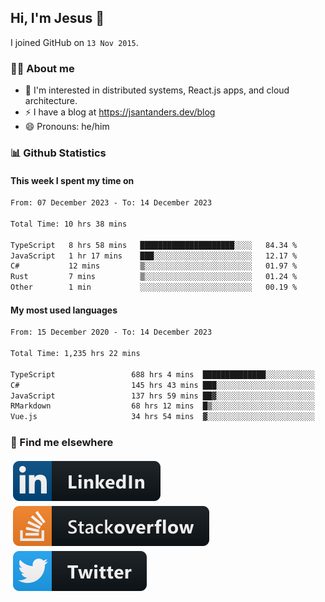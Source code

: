 ## Hi, I'm Jesus 👋

I joined GitHub on `13 Nov 2015`.

<!-- Talking about you -->

### 👨‍💻 About me

- 👦 I'm interested in distributed systems, React.js apps, and cloud architecture.
- ⚡️ I have a blog at <https://jsantanders.dev/blog>
- 😄 Pronouns: he/him

### 📊 Github Statistics

#### This week I spent my time on

<!--START_SECTION:weekly-->

```txt
From: 07 December 2023 - To: 14 December 2023

Total Time: 10 hrs 38 mins

TypeScript   8 hrs 58 mins   █████████████████████░░░░   84.34 %
JavaScript   1 hr 17 mins    ███░░░░░░░░░░░░░░░░░░░░░░   12.17 %
C#           12 mins         ▒░░░░░░░░░░░░░░░░░░░░░░░░   01.97 %
Rust         7 mins          ▒░░░░░░░░░░░░░░░░░░░░░░░░   01.24 %
Other        1 min           ░░░░░░░░░░░░░░░░░░░░░░░░░   00.19 %
```

<!--END_SECTION:weekly-->

#### My most used languages

<!--START_SECTION:alltime-->

```txt
From: 15 December 2020 - To: 14 December 2023

Total Time: 1,235 hrs 22 mins

TypeScript                 688 hrs 4 mins  ██████████████░░░░░░░░░░░   55.70 %
C#                         145 hrs 43 mins ███░░░░░░░░░░░░░░░░░░░░░░   11.80 %
JavaScript                 137 hrs 59 mins ██▓░░░░░░░░░░░░░░░░░░░░░░   11.17 %
RMarkdown                  68 hrs 12 mins  █▒░░░░░░░░░░░░░░░░░░░░░░░   05.52 %
Vue.js                     34 hrs 54 mins  ▓░░░░░░░░░░░░░░░░░░░░░░░░   02.83 %
```

<!--END_SECTION:alltime-->

### 📢 Find me elsewhere

<p>
  <a target="_blank" href="https://linkedin.com/in/jsantanders">
    <img src="https://github.com/jsantanders/jsantanders/blob/master/img/linkedin.svg" alt="LinkedIn" style="vertical-align:top; margin:4px">
  </a>
  
  <a target="_blank" href="https://stackoverflow.com/users/7318331/jesus-santander">
    <img src="https://github.com/jsantanders/jsantanders/blob/master/img/stackoverflow.svg" alt="StackOverflow" style="vertical-align:top; margin:4px">
  </a>
  
  <a target="_blank" href="http://twitter.com/jsantanders">
    <img src="https://github.com/jsantanders/jsantanders/blob/master/img/twitter.svg" alt="Twitter" style="vertical-align:top; margin:4px">
  </a>
</p>
